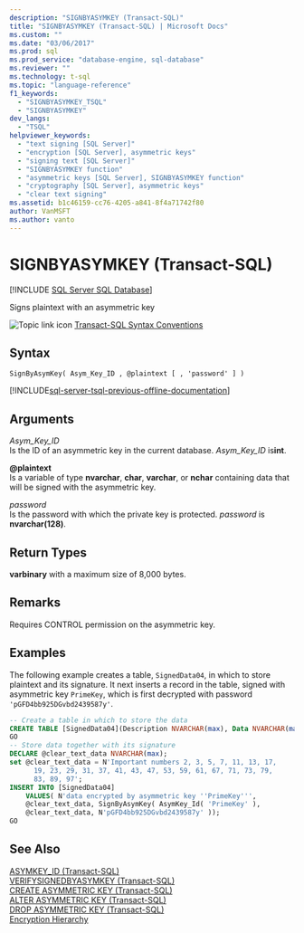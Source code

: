 ```yaml
---
description: "SIGNBYASYMKEY (Transact-SQL)"
title: "SIGNBYASYMKEY (Transact-SQL) | Microsoft Docs"
ms.custom: ""
ms.date: "03/06/2017"
ms.prod: sql
ms.prod_service: "database-engine, sql-database"
ms.reviewer: ""
ms.technology: t-sql
ms.topic: "language-reference"
f1_keywords: 
  - "SIGNBYASYMKEY_TSQL"
  - "SIGNBYASYMKEY"
dev_langs: 
  - "TSQL"
helpviewer_keywords: 
  - "text signing [SQL Server]"
  - "encryption [SQL Server], asymmetric keys"
  - "signing text [SQL Server]"
  - "SIGNBYASYMKEY function"
  - "asymmetric keys [SQL Server], SIGNBYASYMKEY function"
  - "cryptography [SQL Server], asymmetric keys"
  - "clear text signing"
ms.assetid: b1c46159-cc76-4205-a841-8f4a71742f80
author: VanMSFT
ms.author: vanto
---
```

# SIGNBYASYMKEY (Transact-SQL)
[!INCLUDE [SQL Server SQL Database](../../includes/applies-to-version/sql-asdb.md)]

  Signs plaintext with an asymmetric key  
  
 ![Topic link icon](../../database-engine/configure-windows/media/topic-link.gif "Topic link icon") [Transact-SQL Syntax Conventions](../../t-sql/language-elements/transact-sql-syntax-conventions-transact-sql.md)  
  
## Syntax  
  
```syntaxsql
SignByAsymKey( Asym_Key_ID , @plaintext [ , 'password' ] )  
```  
  
[!INCLUDE[sql-server-tsql-previous-offline-documentation](../../includes/sql-server-tsql-previous-offline-documentation.md)]

## Arguments
 *Asym_Key_ID*  
 Is the ID of an asymmetric key in the current database. *Asym_Key_ID* is**int**.  
  
 **\@plaintext**  
 Is a variable of type **nvarchar**, **char**, **varchar**, or **nchar** containing data that will be signed with the asymmetric key.  
  
 *password*  
 Is the password with which the private key is protected. *password* is **nvarchar(128)**.  
  
## Return Types  
 **varbinary** with a maximum size of 8,000 bytes.  
  
## Remarks  
 Requires CONTROL permission on the asymmetric key.  
  
## Examples  
 The following example creates a table, `SignedData04`, in which to store plaintext and its signature. It next inserts a record in the table, signed with asymmetric key `PrimeKey`, which is first decrypted with password `'pGFD4bb925DGvbd2439587y'`.  
  
```sql  
-- Create a table in which to store the data  
CREATE TABLE [SignedData04](Description NVARCHAR(max), Data NVARCHAR(max), DataSignature VARBINARY(8000));  
GO  
-- Store data together with its signature  
DECLARE @clear_text_data NVARCHAR(max);  
set @clear_text_data = N'Important numbers 2, 3, 5, 7, 11, 13, 17,   
      19, 23, 29, 31, 37, 41, 43, 47, 53, 59, 61, 67, 71, 73, 79,  
      83, 89, 97';  
INSERT INTO [SignedData04]   
    VALUES( N'data encrypted by asymmetric key ''PrimeKey''',  
    @clear_text_data, SignByAsymKey( AsymKey_Id( 'PrimeKey' ),  
    @clear_text_data, N'pGFD4bb925DGvbd2439587y' ));  
GO  
```  
  
## See Also  
 [ASYMKEY_ID &#40;Transact-SQL&#41;](../../t-sql/functions/asymkey-id-transact-sql.md)   
 [VERIFYSIGNEDBYASYMKEY &#40;Transact-SQL&#41;](../../t-sql/functions/verifysignedbyasymkey-transact-sql.md)   
 [CREATE ASYMMETRIC KEY &#40;Transact-SQL&#41;](../../t-sql/statements/create-asymmetric-key-transact-sql.md)   
 [ALTER ASYMMETRIC KEY &#40;Transact-SQL&#41;](../../t-sql/statements/alter-asymmetric-key-transact-sql.md)   
 [DROP ASYMMETRIC KEY &#40;Transact-SQL&#41;](../../t-sql/statements/drop-asymmetric-key-transact-sql.md)   
 [Encryption Hierarchy](../../relational-databases/security/encryption/encryption-hierarchy.md)  
  
  
